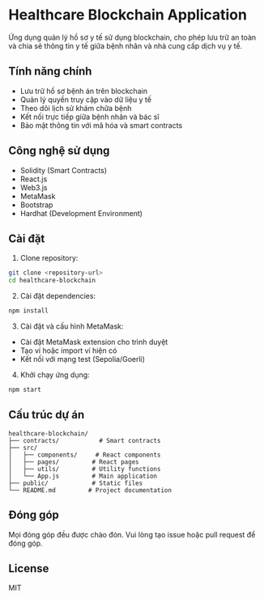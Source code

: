 # Healthcare Blockchain Application

Ứng dụng quản lý hồ sơ y tế sử dụng blockchain, cho phép lưu trữ an toàn và chia sẻ thông tin y tế giữa bệnh nhân và nhà cung cấp dịch vụ y tế.

## Tính năng chính

- Lưu trữ hồ sơ bệnh án trên blockchain
- Quản lý quyền truy cập vào dữ liệu y tế
- Theo dõi lịch sử khám chữa bệnh
- Kết nối trực tiếp giữa bệnh nhân và bác sĩ
- Bảo mật thông tin với mã hóa và smart contracts

## Công nghệ sử dụng

- Solidity (Smart Contracts)
- React.js
- Web3.js
- MetaMask
- Bootstrap
- Hardhat (Development Environment)

## Cài đặt

1. Clone repository:
```bash
git clone <repository-url>
cd healthcare-blockchain
```

2. Cài đặt dependencies:
```bash
npm install
```

3. Cài đặt và cấu hình MetaMask:
- Cài đặt MetaMask extension cho trình duyệt
- Tạo ví hoặc import ví hiện có
- Kết nối với mạng test (Sepolia/Goerli)

4. Khởi chạy ứng dụng:
```bash
npm start
```

## Cấu trúc dự án

```
healthcare-blockchain/
├── contracts/           # Smart contracts
├── src/
│   ├── components/     # React components
│   ├── pages/         # React pages
│   ├── utils/         # Utility functions
│   └── App.js         # Main application
├── public/            # Static files
└── README.md         # Project documentation
```

## Đóng góp

Mọi đóng góp đều được chào đón. Vui lòng tạo issue hoặc pull request để đóng góp.

## License

MIT
